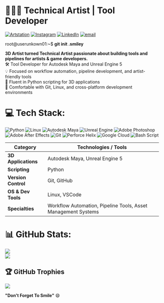 
# 🎨👨‍💻 Technical Artist | Tool Developer

[![Artstation](https://img.shields.io/badge/Artstation-%2313AFF0.svg?logo=artstation&logoColor=white)](https://www.artstation.com/david_martinez) [![Instagram](https://img.shields.io/badge/Instagram-%23E4405F.svg?logo=Instagram&logoColor=white)](https://instagram.com/smiley_boy.png) [![LinkedIn](https://img.shields.io/badge/LinkedIn-%230077B5.svg?logo=linkedin&logoColor=white)](https://linkedin.com/in/davidmargon) [![email](https://img.shields.io/badge/Email-D14836?logo=gmail&logoColor=white)](mailto:dmargon72@gmail.com) 

root@userunkown01:~$ **git init .smiley**<br>

**3D Artist turned Technical Artist passionate about building tools and pipelines for artists & game developers.<br>**
🛠 Tool Developer for Autodesk Maya and Unreal Engine 5<br>
💡 Focused on workflow automation, pipeline development, and artist-friendly tools<br>
🐍 Fluent in Python scripting for 3D applications<br>
📂 Comfortable with Git, Linux, and cross-platform development environments  


# 💻 Tech Stack:
![Python](https://img.shields.io/badge/python-3670A0?style=for-the-badge&logo=python&logoColor=ffdd54) ![Linux](https://img.shields.io/badge/Linux-%23FCC624.svg?style=for-the-badge&logo=linux&logoColor=black) ![Autodesk Maya](https://img.shields.io/badge/Autodesk%20Maya-%2337A5CC.svg?style=for-the-badge&logo=autodeskmaya&logoColor=white) ![Unreal Engine](https://img.shields.io/badge/Unreal%20Engine-%230E1128.svg?style=for-the-badge&logo=unrealengine&logoColor=white) ![Adobe Photoshop](https://img.shields.io/badge/adobe%20photoshop-%2331A8FF.svg?style=for-the-badge&logo=adobe%20photoshop&logoColor=white) ![Adobe After Effects](https://img.shields.io/badge/Adobe%20After%20Effects-9999FF.svg?style=for-the-badge&logo=Adobe%20After%20Effects&logoColor=white) ![Git](https://img.shields.io/badge/git-%23F05033.svg?style=for-the-badge&logo=git&logoColor=white) ![Perforce Helix](https://img.shields.io/badge/-PERFORCE%20HELIX-404040?style=for-the-badge&logo=Perforce&logoColor=white) ![Google Cloud](https://img.shields.io/badge/GoogleCloud-%234285F4.svg?style=for-the-badge&logo=google-cloud&logoColor=white) ![Bash Script](https://img.shields.io/badge/bash_script-%23121011.svg?style=for-the-badge&logo=bash&logoColor=white)


| **Category**         | **Technologies / Tools** |
| -------------------- | ------------------------- |
| **3D Applications**  | Autodesk Maya, Unreal Engine 5 |
| **Scripting**        | Python |
| **Version Control**  | Git, GitHub |
| **OS & Dev Tools**   | Linux, VSCode |
| **Specialties**      | Workflow Automation, Pipeline Tools, Asset Management Systems |

# 📊 GitHub Stats:
![](https://github-readme-stats.vercel.app/api?username=Smiley-Boy00&theme=transparent&hide_border=false&include_all_commits=false&count_private=false)<br/>
![](https://github-readme-stats.vercel.app/api/top-langs/?username=Smiley-Boy00&theme=transparent&hide_border=false&include_all_commits=false&count_private=false&layout=compact)

## 🏆 GitHub Trophies
![](https://github-profile-trophy.vercel.app/?username=Smiley-Boy00&theme=transparent&no-frame=false&no-bg=true&margin-w=4)

**"Don't Forget To Smile"** :smile:

<!-- Proudly created with GPRM ( https://gprm.itsvg.in ) -->
